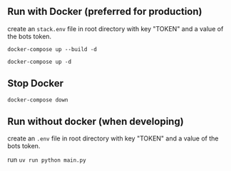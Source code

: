 
## Run with Docker (preferred for production)

create an `stack.env` file in root directory with key "TOKEN" and a value of the bots token.

`docker-compose up --build -d`

`docker-compose up -d`

## Stop Docker

`docker-compose down`

## Run without docker (when developing)

create an `.env` file in root directory with key "TOKEN" and a value of the bots token.

run `uv run python main.py`